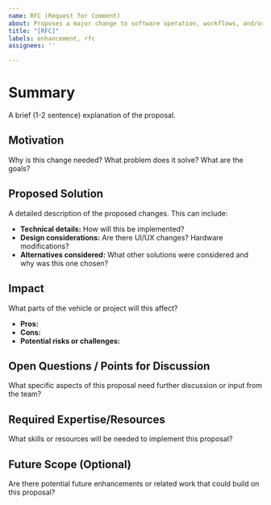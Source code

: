 ```yaml
---
name: RFC (Request for Comment)
about: Proposes a major change to software operation, workflows, and/or codebase changes
title: "[RFC]"
labels: enhancement, rfc
assignees: ''

---
```


# **Summary**
A brief (1-2 sentence) explanation of the proposal.

## **Motivation**
Why is this change needed? What problem does it solve? What are the goals?

## **Proposed Solution**
A detailed description of the proposed changes. This can include:
- **Technical details:** How will this be implemented?
- **Design considerations:** Are there UI/UX changes? Hardware modifications?
- **Alternatives considered:** What other solutions were considered and why was this one chosen?

## **Impact**
What parts of the vehicle or project will this affect?
- **Pros:**
- **Cons:**
- **Potential risks or challenges:**

## **Open Questions / Points for Discussion**
What specific aspects of this proposal need further discussion or input from the team?

## **Required Expertise/Resources**
What skills or resources will be needed to implement this proposal?

## **Future Scope (Optional)**
Are there potential future enhancements or related work that could build on this proposal?
